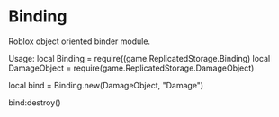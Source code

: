 # Binding
 Roblox object oriented binder module.

Usage:
local Binding = require((game.ReplicatedStorage.Binding)
local DamageObject = require(game.ReplicatedStorage.DamageObject)

local bind = Binding.new(DamageObject, "Damage")

bind:destroy()
